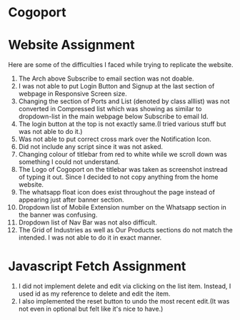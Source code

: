 # Cogoport

# Website Assignment
Here are some of the difficulties I faced while trying to replicate the website.

1. The Arch above Subscribe to email section was not doable.
2. I was not able to put Login Button and Signup at the last section of webpage in Responsive Screen size.
3. Changing the section of Ports and List (denoted by class alllist) was not converted in 
   Compressed list which was showing as similar to dropdown-list in the main webpage
   below Subscribe to email Id.
4. The login button at the top is not exactly same.(I tried various stuff but was not able to do it.)
5. Was not able to put correct cross mark over the Notification Icon.
6. Did not include any script since it was not asked.
7. Changing colour of titlebar from red to white while we scroll down was something 
   I could not understand.
8. The Logo of Cogoport on the titlebar was taken as screenshot instread of typing it out.
   Since I decided to not copy anything from the home website.
9. The whatsapp float icon does exist throughout the page instead of appearing just after banner section.
10. Dropdown list of Mobile Extension number on the Whatsapp section in the banner was confusing.
11. Dropdown list of Nav Bar was not also difficult.
12. The Grid of Industries as well as Our Products sections do not match the intended. I was not able to
    do it in exact manner.


# Javascript Fetch Assignment
1. I did not implement delete and edit via clicking on the list item. Instead, I used id as my reference to delete and edit the item.
2. I also implemented the reset button to undo the most recent edit.(It was not even in optional but felt like it's nice to have.)
